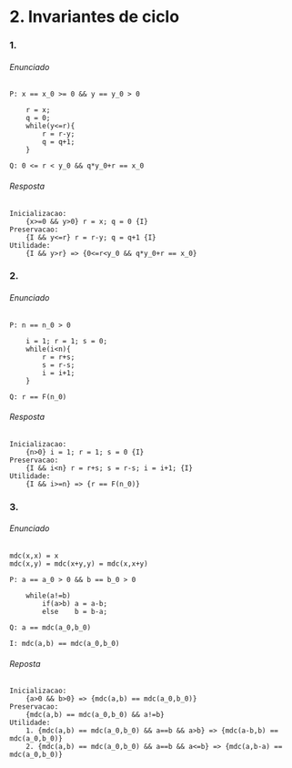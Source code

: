 # 2. Invariantes de ciclo

### 1.

###### Enunciado

```
P: x == x_0 >= 0 && y == y_0 > 0

    r = x;
    q = 0;
    while(y<=r){
        r = r-y;
        q = q+1;
    }

Q: 0 <= r < y_0 && q*y_0+r == x_0
```

###### Resposta

```
Inicializacao: 
    {x>=0 && y>0} r = x; q = 0 {I}
Preservacao: 
    {I && y<=r} r = r-y; q = q+1 {I}
Utilidade: 
    {I && y>r} => {0<=r<y_0 && q*y_0+r == x_0}
```

### 2.

###### Enunciado

```
P: n == n_0 > 0

    i = 1; r = 1; s = 0;
    while(i<n){
        r = r+s;
        s = r-s;
        i = i+1;
    }

Q: r == F(n_0)
```

###### Resposta

```
Inicializacao: 
    {n>0} i = 1; r = 1; s = 0 {I}
Preservacao: 
    {I && i<n} r = r+s; s = r-s; i = i+1; {I}
Utilidade: 
    {I && i>=n} => {r == F(n_0)}
```

### 3.

###### Enunciado

```
mdc(x,x) = x
mdc(x,y) = mdc(x+y,y) = mdc(x,x+y)

P: a == a_0 > 0 && b == b_0 > 0

    while(a!=b)
        if(a>b) a = a-b;
        else    b = b-a;

Q: a == mdc(a_0,b_0)

I: mdc(a,b) == mdc(a_0,b_0)
```

###### Reposta
<!-- TODO Add correcao total -->
```
Inicializacao: 
    {a>0 && b>0} => {mdc(a,b) == mdc(a_0,b_0)}
Preservacao: 
    {mdc(a,b) == mdc(a_0,b_0) && a!=b}
Utilidade:
    1. {mdc(a,b) == mdc(a_0,b_0) && a==b && a>b} => {mdc(a-b,b) == mdc(a_0,b_0)}
    2. {mdc(a,b) == mdc(a_0,b_0) && a==b && a<=b} => {mdc(a,b-a) == mdc(a_0,b_0)}
```
